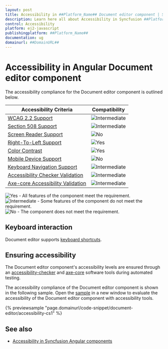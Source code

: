 ```yaml
---
layout: post
title: Accessibility in ##Platform_Name## Document editor component | Syncfusion
description: Learn here all about Accessibility in Syncfusion ##Platform_Name## Document editor component of Syncfusion Essential JS 2 and more.
control: Accessibility 
platform: ej2-javascript
publishingplatform: ##Platform_Name##
documentation: ug
domainurl: ##DomainURL##
---
```


# Accessibility in Angular Document editor component

The accessibility compliance for the Document editor component is outlined below.

| Accessibility Criteria | Compatibility |
| -- | -- |
| [WCAG 2.2 Support](../common/accessibility#accessibility-standards) | <img src="https://cdn.syncfusion.com/content/images/documentation/partial.png" alt="Intermediate"> |
| [Section 508 Support](../common/accessibility#accessibility-standards) | <img src="https://cdn.syncfusion.com/content/images/documentation/partial.png" alt="Intermediate"> |
| [Screen Reader Support](../common/accessibility#screen-reader-support) | <img src="https://cdn.syncfusion.com/content/images/documentation/not-supported.png" alt="No"> |
| [Right-To-Left Support](../common/accessibility#right-to-left-support) | <img src="https://cdn.syncfusion.com/content/images/documentation/full.png" alt="Yes"> |
| [Color Contrast](../common/accessibility#color-contrast) | <img src="https://cdn.syncfusion.com/content/images/documentation/full.png" alt="Yes"> |
| [Mobile Device Support](../common/accessibility#mobile-device-support) | <img src="https://cdn.syncfusion.com/content/images/documentation/not-supported.png" alt="No"> |
| [Keyboard Navigation Support](../common/accessibility#keyboard-navigation-support) | <img src="https://cdn.syncfusion.com/content/images/documentation/partial.png" alt="Intermediate"> |
| [Accessibility Checker Validation](../common/accessibility#ensuring-accessibility) | <img src="https://cdn.syncfusion.com/content/images/documentation/partial.png" alt="Intermediate"> |
| [Axe-core Accessibility Validation](../common/accessibility#ensuring-accessibility) | <img src="https://cdn.syncfusion.com/content/images/documentation/partial.png" alt="Intermediate"> |

<style>
    .post .post-content img {
        display: inline-block;
        margin: 0.5em 0;
    }
</style>
<div><img src="https://cdn.syncfusion.com/content/images/documentation/full.png" alt="Yes"> - All features of the component meet the requirement.</div>

<div><img src="https://cdn.syncfusion.com/content/images/documentation/partial.png" alt="Intermediate"> - Some features of the component do not meet the requirement.</div>

<div><img src="https://cdn.syncfusion.com/content/images/documentation/not-supported.png" alt="No"> - The component does not meet the requirement.</div>

## Keyboard interaction

Document editor supports [keyboard shortcuts](../document-editor/keyboard-shortcut).

## Ensuring accessibility

The Document editor component's accessibility levels are ensured through an [accessibility-checker](https://www.npmjs.com/package/accessibility-checker) and [axe-core](https://www.npmjs.com/package/axe-core) software tools during automated testing.

The accessibility compliance of the Document editor component is shown in the following sample. Open the [sample](https://ej2.syncfusion.com/accessibility/wordprocessor.html) in a new window to evaluate the accessibility of the Document editor component with accessibility tools.

{% previewsample "page.domainurl/code-snippet/document-editor/accessibility-cs1" %}

## See also

- [Accessibility in Syncfusion Angular components](../common/accessibility)